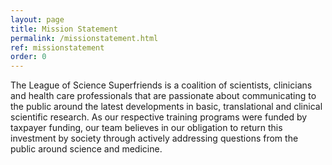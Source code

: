 ```yaml
---
layout: page
title: Mission Statement
permalink: /missionstatement.html
ref: missionstatement
order: 0
---
```


The League of Science Superfriends is a coalition of scientists, clinicians and health care professionals that are passionate about communicating to the public around the latest developments in basic, translational and clinical scientific research. As our respective training programs were funded by taxpayer funding, our team believes in our obligation to return this investment by society through actively addressing questions from the public around science and medicine.
